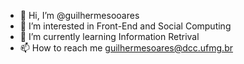 - 👋 Hi, I’m @guilhermesooares
- 👀 I’m interested in Front-End and Social Computing
- 🌱 I’m currently learning Information Retrival
- 📫 How to reach me guilhermesoares@dcc.ufmg.br

<!---
guilhermesooares/guilhermesooares is a ✨ special ✨ repository because its `README.md` (this file) appears on your GitHub profile.
You can click the Preview link to take a look at your changes.
--->
